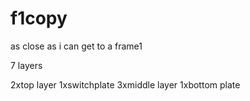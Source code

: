 # f1copy

as close as i can get to a frame1

7 layers

2xtop layer
1xswitchplate
3xmiddle layer
1xbottom plate
